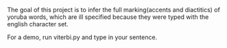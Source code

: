 The goal of this project is to infer the full marking(accents and diactitics) of yoruba words, which are ill specified because they were typed with the english character set. 

For a demo, run viterbi.py and type in your sentence. 
